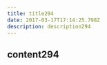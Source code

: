 ```yaml
---
title: title294
date: 2017-03-17T17:14:25.798Z
description: description294
---
```


## content294
  
